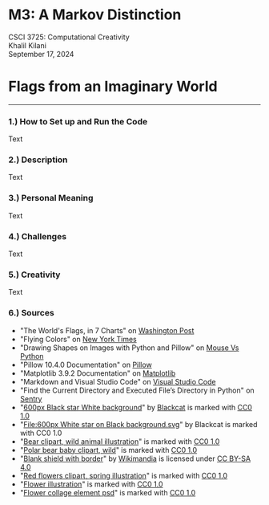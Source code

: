 # M3: A Markov Distinction
CSCI 3725: Computational Creativity\
Khalil Kilani\
September 17, 2024

# Flags from an Imaginary World

***

### 1.) How to Set up and Run the Code
Text

### 2.) Description
Text

### 3.) Personal Meaning
Text

### 4.) Challenges
Text

### 5.) Creativity
Text

### 6.) Sources
* "The World's Flags, in 7 Charts" on [Washington Post](https://www.washingtonpost.com/news/wonk/wp/2016/04/07/the-worlds-flags-in-7-charts/)
* "Flying Colors" on [New York Times](https://www.nytimes.com/2023/08/20/briefing/state-flags.html)
* "Drawing Shapes on Images with Python and Pillow" on [Mouse Vs Python](https://www.blog.pythonlibrary.org/2021/02/23/drawing-shapes-on-images-with-python-and-pillow/)
* "Pillow 10.4.0 Documentation" on [Pillow](https://pillow.readthedocs.io/en/stable/index.html)
* "Matplotlib 3.9.2 Documentation" on [Matplotlib](https://matplotlib.org/stable/index.html)
* "Markdown and Visual Studio Code" on [Visual Studio Code](https://code.visualstudio.com/docs/languages/markdown)
* "Find the Current Directory and Executed File’s Directory in Python" on [Sentry](https://sentry.io/answers/find-the-current-directory-and-executed-file-s-directory-in-python/)
* "[600px Black star White background](https://commons.wikimedia.org/w/index.php?curid=49939362)" by [Blackcat](https://commons.wikimedia.org/wiki/User:Blackcat) is marked with [CC0 1.0](https://creativecommons.org/publicdomain/zero/1.0/deed.en?ref=openverse)
* "[File:600px White star on Black background.svg](https://commons.wikimedia.org/w/index.php?curid=46329297)" by Blackcat is marked with CC0 1.0
* "[Bear clipart, wild animal illustration](https://www.rawpixel.com/image/6286373/vector-public-domain-illustrations)" is marked with [CC0 1.0](https://creativecommons.org/publicdomain/zero/1.0/?ref=openverse)
* "[Polar bear baby clipart, wild](https://www.rawpixel.com/image/6285856/vector-sticker-public-domain-illustrations)" is marked with [CC0 1.0](https://creativecommons.org/publicdomain/zero/1.0/?ref=openverse)
* "[Blank shield with border](https://commons.wikimedia.org/w/index.php?curid=62442940)" by [Wikimandia](https://commons.wikimedia.org/wiki/User:Wikimandia) is licensed under [CC BY-SA 4.0](https://creativecommons.org/licenses/by-sa/4.0/?ref=openverse)
* "[Red flowers clipart, spring illustration](https://www.rawpixel.com/image/6334793/psd-plant-flowers-sticker)" is marked with [CC0 1.0](https://creativecommons.org/publicdomain/zero/1.0/?ref=openverse)
* "[Flower illustration](https://www.rawpixel.com/image/9069754/image-rose-flower-plant)" is marked with [CC0 1.0](https://creativecommons.org/publicdomain/zero/1.0/?ref=openverse)
* "[Flower collage element psd](https://www.rawpixel.com/image/7646965/psd-flower-plant-pattern)" is marked with [CC0 1.0](https://creativecommons.org/publicdomain/zero/1.0/?ref=openverse)